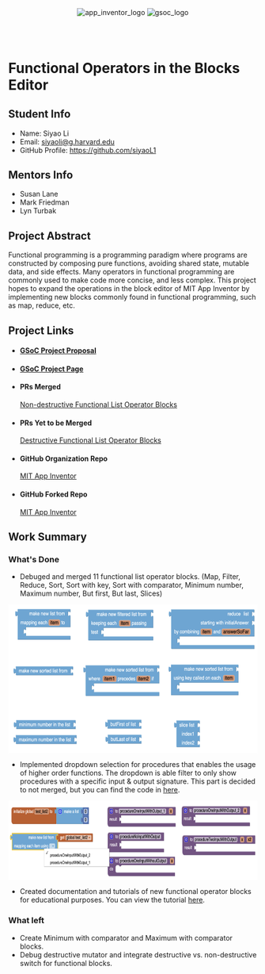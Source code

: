 <div>
  <p align="center">
    <img align="center" height="160" src="https://appinventor.mit.edu/explore/sites/explore.appinventor.mit.edu/files/blog/ai-bee-horiz.png" alt="app_inventor_logo">
    <img align="center" height="160" src="https://developers.google.com/open-source/gsoc/resources/downloads/GSoC-Horizontal.png" alt="gsoc_logo">

  </p>
</div>
<br><br>

# Functional Operators in the Blocks Editor

## Student Info

- Name: Siyao Li
- Email: siyaoli@g.harvard.edu
- GitHub Profile: https://github.com/siyaoL1

## Mentors Info

- Susan Lane
- Mark Friedman
- Lyn Turbak

## Project Abstract

Functional programming is a programming paradigm where programs are constructed by composing pure functions, avoiding shared state, mutable data, and side effects. Many operators in functional programming are commonly used to make code more concise, and less complex. This project hopes to expand the operations in the block editor of MIT App Inventor by implementing new blocks commonly found in functional programming, such as map, reduce, etc.

## Project Links
- #### [GSoC Project Proposal](https://docs.google.com/document/d/1tRz0RyFTDcBKOob6_pkPgNDJ0OIeh9T5OlHgtyPDXis/edit?usp=sharing)

- #### [GSoC Project Page](https://summerofcode.withgoogle.com/myprojects/details/HBUJwOG6)

- #### PRs Merged
  [Non-destructive Functional List Operator Blocks](https://github.com/mit-cml/appinventor-sources/pull/2699) <br>

- #### PRs Yet to be Merged
  [Destructive Functional List Operator Blocks](https://github.com/mit-cml/appinventor-sources/pull/2711) <br>
  
- #### GitHub Organization Repo
  [MIT App Inventor](https://github.com/mit-cml/appinventor-sources) 

- #### GitHub Forked Repo
  [MIT App Inventor](https://github.com/siyaoL1/appinventor-sources)

## Work Summary
  
### What's Done
* Debuged and merged 11 functional list operator blocks. (Map, Filter, Reduce, Sort, Sort with key, Sort with comparator, Minimum number, Maximum number, But first, But last, Slices)</br>
<div>
  <p align="center">
    <img align="center" height="300" src="./img/blocks.png" alt="blocks image">  
  </p>
</div>

* Implemented dropdown selection for procedures that enables the usage of higher order functions. The dropdown is able filter to only show procedures with a specific input & output signature. This part is decided to not merged, but you can find the code in [here](https://github.com/siyaoL1/appinventor-sources/tree/Siyao_GSoC2022_Functional_Blocks_with_Procedure_Selector).
<div>
  <p align="center">
    <img align="center" height="160" src="./img/dropdown_selector.png" alt="app_inventor_logo">
  </p>
</div>

* Created documentation and tutorials of new functional operator blocks for educational purposes. You can view the tutorial [here]().
  
### What left
* Create Minimum with comparator and Maximum with comparator blocks.
* Debug destructive mutator and integrate destructive vs. non-destructive switch for functional blocks.
